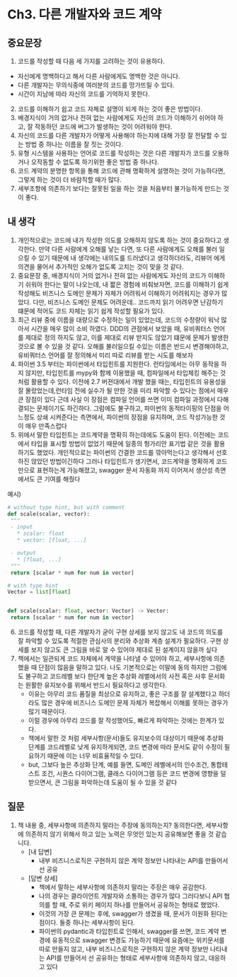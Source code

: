 # Ch3. 다른 개발자와 코드 계약

## 중요문장
1. 코드를 작성할 때 다음 세 가지를 고려하는 것이 유용하다.
  * 자신에게 명백하다고 해서 다른 사람에게도 명백한 것은 아니다.
  * 다른 개발자는 무의식중에 여러분의 코드를 망가뜨릴 수 있다.
  * 시간이 지남에 따라 자신의 코드를 기억하지 못한다.
2. 코드를 이해하기 쉽고 코드 자체로 설명이 되게 하는 것이 좋은 방법이다.
3. 배경지식이 거의 없거나 전혀 없는 사람에게도 자신의 코드가 이해하기 쉬어야 하고, 잘 작동하던 코드에 버그가 발생하는 것이 어려워야 한다. 
4. 자신의 코드를 다른 개발자가 어떻게 사용해야 하는지에 대해 가장 잘 전달할 수 있는 방법 중 하나는 이름을 잘 짓는 것이다.
5. 유형 시스템을 사용하는 언어로 코드를 작성하는 것은 다른 개발자가 코드를 오용하거나 오작동할 수 없도록 하기위한 좋은 방법 중 하나다.
6. 코드 계약의 분명한 항목을 통해 코드에 관해 명확하게 설명하는 것이 가능하다면, 그렇게 하는 것이 더 바람직할 때가 많다.
7. 세부조항에 의존하기 보다는 잘못된 일을 하는 것을 처음부터 불가능하게 만드는 것이 좋다.


## 내 생각
1. 개인적으로는 코드에 내가 작성한 의도를 오해하지 않도록 하는 것이 중요하다고 생각한다. 만약 다른 사람에게 오해를 낳는 다면, 또 다른 사람에게도 오해를 불러 일으킬 수 있기 때문에 내 생각에는 내의도를 드러냈다고 생각하더라도, 리뷰어 에게 의견을 물어서 추가적인 오해가 없도록 고치는 것이 맞을 것 같다.
2. 중요문장 중, 배경지식이 거의 없거나 전혀 없는 사람에게도 자신의 코드가 이해하기 쉬워야 한다는 말이 나오는데, 내 짧은 경험에 비춰보자면, 코드를 이해하기 쉽게 작성해도 비즈니스 도메인 문제가 자체가 어려워서 이해하기 어려워지는 경우가 많았다. 다만, 비즈니스 도메인 문제도 어려운데.. 코드까지 읽기 어려우면 난감하기 떄문에 적어도 코드 자체는 읽기 쉽게 작성할 필요가 있다.
3. 최근 리뷰 중에 이름을 대량으로 수정하는 일이 있었는데, 코드의 수정량이 워낙 많아서 시간을 매우 많이 소비 하였다. DDD의 관점에서 보았을 때, 유비쿼터스 언어를 제대로 정의 하지도 않고, 이를 제대로 리뷰 받지도 않았기 떄문에 문제가 발생한 것으로 볼 수 있을 것 같다. 오해를 불러일으킬 수있는 이름은 반드시 변경해야하고, 유비쿼터스 언어를 잘 정의해서 미리 따로 리뷰를 받는 시도를 해보자
4. 파이썬 3.5 부터는 파이썬에서 타입힌트를 지원한다. 런타임에서는 아무 동작을 하지 않지만, 타입힌트를 mypy와 함께 이용했을 때, 컴파일에서 타입체킹 해주는 것 처럼 활용할 수 있다. 이전에 2.7 버젼대에서 개발 했을 때는, 타입힌트의 유용성을 잘 몰랐었는데,런타임 전에 실수가 될 만한 것을 미리 파악할 수 있다는 점에서 매우 큰 장점이 있다 근데 사실 이 장점은 컴파일 언어를 쓰면 이미 컴파일 과정에서 다해결되는 문제이기도 하긴하다. 그럼에도 불구하고, 파이썬의 동적타이핑의 단점을 어느정도 상쇄 시켜준다는 측면에서, 파이썬의 장점을 유지하며, 코드 작성가능한 것이 매우 만족스럽다
5. 위에서 말한 타입힌트는 코드계약을 명확히 하는데에도 도움이 된다. 이전에는 코드에서 타입을 표시할 방법이 없었기 때문에 일종의 헝가리안 표기법 같은 것을 활용하기도 했었다. 개인적으로는 파이썬의 간결한 코드를 깎아먹는다고 생각해서 선호하진 않았던 방법이긴하다 그러나 타입힌트가 생기면서, 코드계약을 명확하게 코드 만으로 표현하는게 가능해졌고, swagger 문서 자동화 까지 이어져서 생산성 측면에서도 큰 기여를 해줬다
   
예시)   
   ```python
   # without type hint, but with comment
   def scale(scalar, vector):
    """
    - input
      * scalar: float
      * vector: [float, ...]

    - output
      * [float, ...]
    """
    return [scalar * num for num in vector]

   ```


   ```python
   # with type hint
   Vector = list[float]
   

   def scale(scalar: float, vector: Vector) -> Vector:
    return [scalar * num for num in vector]

   ```
6. 코드를 작성할 때, 다른 개발자가 굳이 구현 상세를 보지 않고도 내 코드의 의도를 잘 파악할 수 있도록 적절한 관심사의 분리와 추상화 계층 설계가 필요하다. 구현 상세를 보지 않고도 큰 그림을 바로 알 수 있어야 제대로 된 설계이지 않을까 싶다
7. 책에서는 일관되게 코드 자체에서 계약을 나타낼 수 있어야 하고, 세부사항에 의존했을 때 단점이 많음을 말하고 있다. 나도 기본적으로는 이말에 동의 하지만 그럼에도 불구하고 코드레벨 보다 한단계 높은 추상화 레벨에서의 사전 혹은 사후 문서화는 원활한 유지보수를 위해서 반드시 필요하다고 생각한다. 
   * 이유는 아무리 코드 품질을 최상으로 유지하고, 좋은 구조를 잘 설계했다고 하더라도 많은 경우에 비즈니스 도메인 문제 자체가 복잡해서 이해를 못하는 경우가 많기 때문이다. 
   * 이럴 경우에 아무리 코드를 잘 작성했어도, 빠르게 파악하는 것에는 한계가 있다. 
   * 책에서 말한 것 처럼 세부사항(문서)들도 유지보수의 대상이기 때문에 추상화 단계를 코드레벨로 낮게 유지하게되면, 코드 변경에 따라 문서도 같이 수정이 필요하기 때문에 이는 너무 비효율적일 수 있다. 
   * but, 그보다 높은 추상화 단계, 예를 들면, 도메인 레벨에서의 인수조건, 통합테스트 조건, 시퀀스 다이어그램, 클래스 다이어그램 등은 코드 변경에 영향을 덜 받으면서, 큰 그림을 파악하는데 도움이 될 수 있을 것 같다

## 질문
1. 책 내용 중, 세부사항에 의존하지 말라는 주장에 동의하는지? 동의한다면, 세부사항에 의존하지 않기 위해서 하고 있는 노력은 무엇인 있는지 공유해보면 좋을 것 같습니다.
   * [내 답변]
     * 내부 비즈니스로직은 구현하지 않은 계약 정보만 나타내는 API를 만들어서 선 공유
   * [답변 상세]
     * 책에서 말하는 세부사항에 의존하지 말라는 주장은 매우 공감한다. 
     * 나의 경우는 클라이언트 개발자와 소통하는 경우가 많다 그러다보니 API 협의를 할 때, 주로 위키 페이지 하나를 만들어서 공유하는 형태로 했었다. 
     * 이것의 가장 큰 문제는 후에, swagger가 생겼을 때, 문서가 이원화 된다는 점이다. 둘중 하나는 세부사항이 된다. 
     * 파이썬의 pydantic과 타입힌트로 인해서, swagger를 쓰면, 코드 계약 변경에 유동적으로 swagger 변경도 가능하기 때문에 요즘에는 위키문서를 따로 만들지 않고, 내부 비즈니스로직은 구현하지 않은 계약 정보만 나타내는 API를 만들어서 선 공유하는 형태로 세부사항에 의존하지 않고, 대응하고 있다